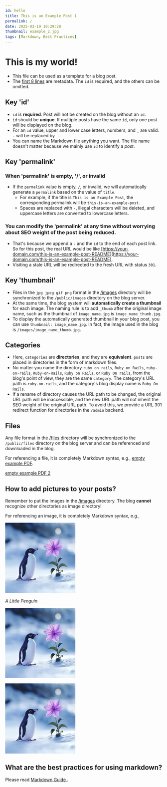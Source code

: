 ```yaml
---
id: hello
title: This is an Example Post 1
permalink: /
date: 2025-03-19 10:29:28
thumbnail: example_2.jpg
tags: [Markdown, Best Practices]
---
```


# This is my world!

- This file can be used as a template for a blog post.
- The [first 8 lines](https://raw.githubusercontent.com/resumeblog/markdown-blog/refs/heads/main/published/README.md) are metadata. The `id` is required, and the others can be omitted.

## Key 'id'

- `id` is **required**. Post will not be created on the blog without an `id`.
- `id` should be **unique**. If multiple posts have the same `id`, only one post will be displayed on the blog.
- For an `id` value, upper and lower case letters, numbers, and `_` are valid. `-` will be replaced by `_`.
- You can name the Markdown file anything you want. The file name doesn't matter because we mainly use `id` to identify a *post*.

## Key 'permalink'

### When 'permalink' is empty, '/', or invalid

- If the `permalink` value is empty, `/`, or invalid, we will automatically generate a `permalink` based on the value of `title`.
    - For example, if the title is `This is an Example Post`, the corresponding permalink will be `this-is-an-example-post`.
    - Spaces are replaced with `-`, illegal characters will be deleted, and uppercase letters are converted to lowercase letters.

### You can modify the 'permalink' at any time without worrying about SEO weight of the post being reduced.

- That's because we append a `-` and the `id` to the end of each post link.
    So for this post, the real URL would be like [https://your-domain.com/this-is-an-example-post-README](https://your-domain.com/this-is-an-example-post-README).
- Visiting a stale URL will be redirected to the fresh URL with status `301`.

## Key 'thumbnail'

- Files in the `jpg jpeg gif png` format in the [/images](/images) directory will be synchronized to the `/public/images` directory on the blog server.
- At the same time, the blog system will **automatically create a thumbnail** for each image. The naming rule is to add `_thumb` after the original image name, such as the thumbnail of `image_name.jpg` is `image_name_thumb.jpg`.
- To display the automatically generated thumbnail in your blog post, you can use `thumbnail: image_name.jpg`. In fact, the image used in the blog is `/images/image_name_thumb.jpg`.

## Categories

- Here, `categories` are **directories**, and they are **equivalent**. `posts` are placed in directories in the form of markdown files.
- No matter you name the directory `ruby_on_rails`, `Ruby_on_Rails`, `ruby-on-rails`, `Ruby-on-Rails`, `Ruby on Rails`, or `Ruby On rails`, from the blog's point of view, they are the same `category`. The category's URL path is `ruby-on-rails`, and the category's blog display name is `Ruby On Rails`.
- If a rename of directory causes the URL path to be changed, the original URL path will be inaccessible, and the new URL path will not inherit the SEO weight of the original URL path. To avoid this, we provide a URL 301 redirect function for directories in the `/admin` backend.

## Files

Any file format in the [/files](/files) directory will be synchronized to the `/public/files` directory on the blog server and can be referenced and downloaded in the blog.

For referencing a file, it is completely Markdown syntax, e.g., [empty example PDF](/files/empty_example_1.pdf).

[empty example PDF 2](/files/empty_example_2.pdf)

## How to add pictures to your posts?

Remember to put the images in the [/images](/images) directory. The blog **cannot** recognize other directories as image directory!

For referencing an image, it is completely Markdown syntax, e.g.,

![](../images/example_2.jpg)

*A Little Penguin*

![example_2.jpg](/images/example_2.jpg)

![example_2.jpg](../images/example_2.jpg)

## What are the best practices for using markdown?

Please read [Markdown Guide ](https://markdownguide.offshoot.io/basic-syntax/).
